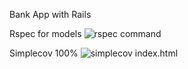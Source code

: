 Bank App with Rails

Rspec for models
![rspec command](/home/ken/bankapp/rspec.png?raw=true "rspecs")

Simplecov 100%
![simplecov index.html](/home/ken/bankapp/simplecov.png?raw=true "simplecov")